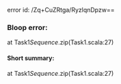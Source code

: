 error id: /Zq+CuZRtga/RyzlqnDpzw==
### Bloop error:

at Task1$Sequence$.zip(Task1.scala:27)
#### Short summary: 

at Task1$Sequence$.zip(Task1.scala:27)